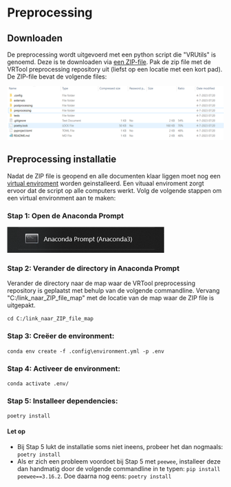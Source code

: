 # Preprocessing


## Downloaden
De preprocessing wordt uitgevoerd met een python script die "VRUtils" is genoemd. Deze is te downloaden via [een ZIP-file](https://filesender.surf.nl/?s=download&token=46802ef1-fece-4da6-bffc-5fafc123b01f). Pak de zip file met de VRTool preprocessing repository uit (liefst op een locatie met een kort pad). De ZIP-file bevat de volgende files:

![Preprocessing_files.PNG](Preprocessing_files.PNG) 

## Preprocessing installatie

Nadat de ZIP file is geopend en alle documenten klaar liggen moet nog een [virtual enviroment](https://docs.python.org/3/library/venv.html) worden geinstalleerd. Een vituaal enviroment zorgt ervoor dat de script op alle computers werkt. Volg de volgende stappen om een virtual environment aan te maken:

### Stap 1: Open de Anaconda Prompt
![Opening_Anaconda_promt.PNG](Opening_Anaconda_promt.PNG) 

### Stap 2:	Verander de directory in Anaconda Prompt

Verander de directory naar de map waar de VRTool preprocessing repository is geplaatst met behulp van de volgende commandline. Vervang "C:/link_naar_ZIP_file_map" met de locatie van de map waar de ZIP file is uitgepakt.

```
cd C:/link_naar_ZIP_file_map
```

### Stap 3: Creëer de environment: 
```
conda env create -f .config\environment.yml -p .env
```

### Stap 4: Activeer de environment: 
```
conda activate .env/
```

### Stap 5: Installeer dependencies: 
```
poetry install
```

#### Let op
- Bij Stap 5 lukt de installatie soms niet ineens, probeer het dan nogmaals: ```poetry install```
- Als er zich een probleem voordoet bij Stap 5 met ```peewee```, installeer deze dan handmatig door de volgende commandline in te typen: ```pip install peewee==3.16.2```. Doe daarna nog eens: ```poetry install```
